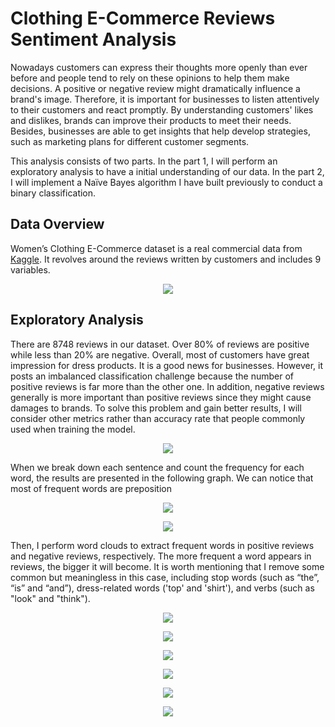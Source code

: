 # Clothing E-Commerce Reviews Sentiment Analysis

Nowadays customers can express their thoughts more openly than ever before and people tend to rely on these opinions to help them make decisions. A positive or negative review might dramatically influence a brand's image. Therefore, it is important for businesses to listen attentively to their customers and react promptly. By understanding customers' likes and dislikes, brands can improve their products to meet their needs. Besides, businesses are able to get insights that help develop strategies, such as marketing plans for different customer segments. 

This analysis consists of two parts. In the part 1, I will perform an exploratory analysis to have a initial understanding of our data. In the part 2, I will implement a Naïve Bayes algorithm I have built previously to conduct a binary classification.



## Data Overview

Women’s Clothing E-Commerce dataset is a real commercial data from [Kaggle](https://www.kaggle.com/nicapotato/womens-ecommerce-clothing-reviews). It revolves around the reviews written by customers and includes 9 variables. 

<p align="center">	
	<img align="middle" src="images/Image_extra-1410.png">
</p>



## Exploratory Analysis

There are 8748 reviews in our dataset. Over 80% of reviews are positive while less than 20% are negative. Overall, most of customers have great impression for dress products. It is a good news for businesses. However, it posts an imbalanced classification challenge because the number of positive reviews is far more than the other one. In addition, negative reviews generally is more important than positive reviews since they might cause damages to brands. To solve this problem and gain better results, I will consider other metrics rather than accuracy rate that people commonly used when training the model. 

<p align="center">	
	<img align="middle" src="images/Sentiment of Clothing Reviews.png">
</p>



When we break down each sentence and count the frequency for each word, the results are presented in the following graph. We can notice that most of frequent words are preposition



<p align="center">	
	<img align="middle" src="images/Top 10 Frequent Words.png">
</p>



<p align="center">	
	<img align="middle" src="images/Top 10 Frequent Words (without stopwords).png">
</p>



Then, I perform word clouds to extract frequent words in positive reviews and negative reviews, respectively. The more frequent a word appears in reviews, the bigger it will become. It is worth mentioning that I remove some common but meaningless in this case, including stop words (such as “the”, “is” and “and”), dress-related words ('top' and 'shirt'), and verbs (such as "look" and "think"). 

<p align="center">	
	<img align="middle" src="images/posneg_word_cloud_small.png">
</p>



<p align="center">	
	<img align="middle" src="images/Top Frequent Words (pos vs neg).png">
</p>





<p align="center">	
	<img align="middle" src="images/Distirbution of Sentence Length.png">
</p>



<p align="center">	
	<img align="middle" src="images/Image_extra-1205.png">
</p>



<p align="center">	
	<img align="middle" src="images/image-20200831210149861.png">
</p>



<p align="center">	
	<img align="middle" src="images/Top Imporant Words for Classification.png">
</p>



